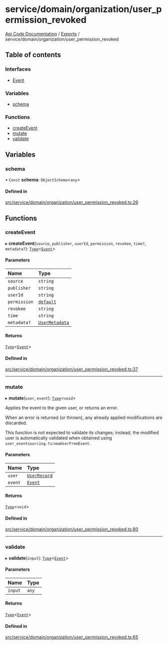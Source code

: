 # service/domain/organization/user\_permission\_revoked
 
[Api Code Documentation](../README.md) / [Exports](../modules.md) / service/domain/organization/user\_permission\_revoked

## Table of contents

### Interfaces

- [Event](../interfaces/service_domain_organization_user_permission_revoked.Event.md)

### Variables

- [schema](service_domain_organization_user_permission_revoked.md#schema)

### Functions

- [createEvent](service_domain_organization_user_permission_revoked.md#createevent)
- [mutate](service_domain_organization_user_permission_revoked.md#mutate)
- [validate](service_domain_organization_user_permission_revoked.md#validate)

## Variables

### schema

• `Const` **schema**: `ObjectSchema`\<`any`\>

#### Defined in

[src/service/domain/organization/user_permission_revoked.ts:26](https://github.com/openkfw/TruBudget/blob/90402cb/api/src/service/domain/organization/user_permission_revoked.ts#L26)

## Functions

### createEvent

▸ **createEvent**(`source`, `publisher`, `userId`, `permission`, `revokee`, `time?`, `metadata?`): [`Type`](result.md#type)\<[`Event`](../interfaces/service_domain_organization_user_permission_revoked.Event.md)\>

#### Parameters

| Name | Type |
| :------ | :------ |
| `source` | `string` |
| `publisher` | `string` |
| `userId` | `string` |
| `permission` | [`default`](authz_intents.md#default) |
| `revokee` | `string` |
| `time` | `string` |
| `metadata?` | [`UserMetadata`](service_domain_metadata.md#usermetadata) |

#### Returns

[`Type`](result.md#type)\<[`Event`](../interfaces/service_domain_organization_user_permission_revoked.Event.md)\>

#### Defined in

[src/service/domain/organization/user_permission_revoked.ts:37](https://github.com/openkfw/TruBudget/blob/90402cb/api/src/service/domain/organization/user_permission_revoked.ts#L37)

___

### mutate

▸ **mutate**(`user`, `event`): [`Type`](result.md#type)\<`void`\>

Applies the event to the given user, or returns an error.

When an error is returned (or thrown), any already applied modifications are
discarded.

This function is not expected to validate its changes; instead, the modified user
is automatically validated when obtained using
`user_eventsourcing.ts`:`newUserFromEvent`.

#### Parameters

| Name | Type |
| :------ | :------ |
| `user` | [`UserRecord`](../interfaces/service_domain_organization_user_record.UserRecord.md) |
| `event` | [`Event`](../interfaces/service_domain_organization_user_permission_revoked.Event.md) |

#### Returns

[`Type`](result.md#type)\<`void`\>

#### Defined in

[src/service/domain/organization/user_permission_revoked.ts:80](https://github.com/openkfw/TruBudget/blob/90402cb/api/src/service/domain/organization/user_permission_revoked.ts#L80)

___

### validate

▸ **validate**(`input`): [`Type`](result.md#type)\<[`Event`](../interfaces/service_domain_organization_user_permission_revoked.Event.md)\>

#### Parameters

| Name | Type |
| :------ | :------ |
| `input` | `any` |

#### Returns

[`Type`](result.md#type)\<[`Event`](../interfaces/service_domain_organization_user_permission_revoked.Event.md)\>

#### Defined in

[src/service/domain/organization/user_permission_revoked.ts:65](https://github.com/openkfw/TruBudget/blob/90402cb/api/src/service/domain/organization/user_permission_revoked.ts#L65)
